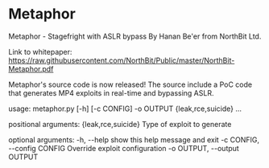 # Metaphor
Metaphor - Stagefright with ASLR bypass
By Hanan Be'er from NorthBit Ltd.

Link to whitepaper:
https://raw.githubusercontent.com/NorthBit/Public/master/NorthBit-Metaphor.pdf

Metaphor's source code is now released!
The source include a PoC code that generates MP4 exploits in real-time and bypassing ASLR.

usage: metaphor.py [-h] [-c CONFIG] -o OUTPUT {leak,rce,suicide} ...

positional arguments:
  {leak,rce,suicide}    Type of exploit to generate

optional arguments:
  -h, --help            show this help message and exit
  -c CONFIG, --config CONFIG
                        Override exploit configuration
  -o OUTPUT, --output OUTPUT
  

